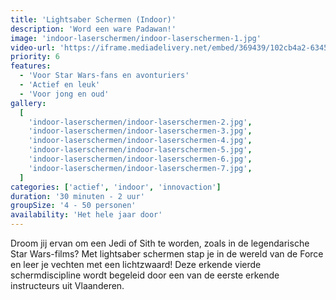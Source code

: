```yaml
---
title: 'Lightsaber Schermen (Indoor)'
description: 'Word een ware Padawan!'
image: 'indoor-laserschermen/indoor-laserschermen-1.jpg'
video-url: 'https://iframe.mediadelivery.net/embed/369439/102cb4a2-6345-40dd-a2e1-37ed57c43929'
priority: 6
features:
  - 'Voor Star Wars-fans en avonturiers'
  - 'Actief en leuk'
  - 'Voor jong en oud'
gallery:
  [
    'indoor-laserschermen/indoor-laserschermen-2.jpg',
    'indoor-laserschermen/indoor-laserschermen-3.jpg',
    'indoor-laserschermen/indoor-laserschermen-4.jpg',
    'indoor-laserschermen/indoor-laserschermen-5.jpg',
    'indoor-laserschermen/indoor-laserschermen-6.jpg',
    'indoor-laserschermen/indoor-laserschermen-7.jpg',
  ]
categories: ['actief', 'indoor', 'innovaction']
duration: '30 minuten - 2 uur'
groupSize: '4 - 50 personen'
availability: 'Het hele jaar door'
---
```


Droom jij ervan om een Jedi of Sith te worden, zoals in de legendarische Star Wars-films? Met lightsaber schermen stap je in de wereld van de Force en leer je vechten met een lichtzwaard! Deze erkende vierde schermdiscipline wordt begeleid door een van de eerste erkende instructeurs uit Vlaanderen.
